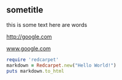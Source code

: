 ## sometitle
this is some text
here are words

http://google.com

www.google.com

``` ruby
require 'redcarpet'
markdown = Redcarpet.new("Hello World!")
puts markdown.to_html
```
